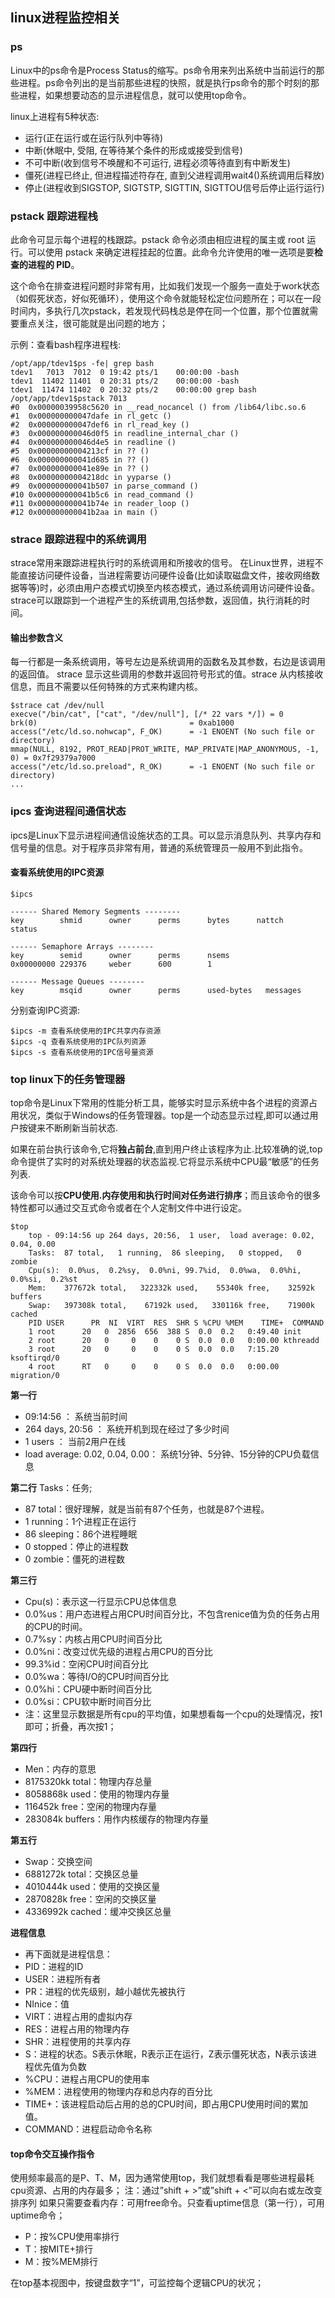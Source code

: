 ## linux进程监控相关

### ps
Linux中的ps命令是Process Status的缩写。ps命令用来列出系统中当前运行的那些进程。ps命令列出的是当前那些进程的快照，就是执行ps命令的那个时刻的那些进程，如果想要动态的显示进程信息，就可以使用top命令。

linux上进程有5种状态:

 - 运行(正在运行或在运行队列中等待)
 - 中断(休眠中, 受阻, 在等待某个条件的形成或接受到信号)
 - 不可中断(收到信号不唤醒和不可运行, 进程必须等待直到有中断发生)
 - 僵死(进程已终止, 但进程描述符存在, 直到父进程调用wait4()系统调用后释放)
 - 停止(进程收到SIGSTOP, SIGTSTP, SIGTTIN, SIGTTOU信号后停止运行运行)

### pstack 跟踪进程栈
此命令可显示每个进程的栈跟踪。pstack 命令必须由相应进程的属主或 root 运行。可以使用 pstack 来确定进程挂起的位置。此命令允许使用的唯一选项是要**检查的进程的 PID**。

这个命令在排查进程问题时非常有用，比如我们发现一个服务一直处于work状态（如假死状态，好似死循环），使用这个命令就能轻松定位问题所在；可以在一段时间内，多执行几次pstack，若发现代码栈总是停在同一个位置，那个位置就需要重点关注，很可能就是出问题的地方；

示例：查看bash程序进程栈:

```
/opt/app/tdev1$ps -fe| grep bash
tdev1   7013  7012  0 19:42 pts/1    00:00:00 -bash
tdev1  11402 11401  0 20:31 pts/2    00:00:00 -bash
tdev1  11474 11402  0 20:32 pts/2    00:00:00 grep bash
/opt/app/tdev1$pstack 7013
#0  0x00000039958c5620 in __read_nocancel () from /lib64/libc.so.6
#1  0x000000000047dafe in rl_getc ()
#2  0x000000000047def6 in rl_read_key ()
#3  0x000000000046d0f5 in readline_internal_char ()
#4  0x000000000046d4e5 in readline ()
#5  0x00000000004213cf in ?? ()
#6  0x000000000041d685 in ?? ()
#7  0x000000000041e89e in ?? ()
#8  0x00000000004218dc in yyparse ()
#9  0x000000000041b507 in parse_command ()
#10 0x000000000041b5c6 in read_command ()
#11 0x000000000041b74e in reader_loop ()
#12 0x000000000041b2aa in main ()
```


### strace 跟踪进程中的系统调用
strace常用来跟踪进程执行时的系统调用和所接收的信号。 在Linux世界，进程不能直接访问硬件设备，当进程需要访问硬件设备(比如读取磁盘文件，接收网络数据等等)时，必须由用户态模式切换至内核态模式，通过系统调用访问硬件设备。strace可以跟踪到一个进程产生的系统调用,包括参数，返回值，执行消耗的时间。

#### 输出参数含义
每一行都是一条系统调用，等号左边是系统调用的函数名及其参数，右边是该调用的返回值。 strace 显示这些调用的参数并返回符号形式的值。strace 从内核接收信息，而且不需要以任何特殊的方式来构建内核。

```
$strace cat /dev/null
execve("/bin/cat", ["cat", "/dev/null"], [/* 22 vars */]) = 0
brk(0)                                  = 0xab1000
access("/etc/ld.so.nohwcap", F_OK)      = -1 ENOENT (No such file or directory)
mmap(NULL, 8192, PROT_READ|PROT_WRITE, MAP_PRIVATE|MAP_ANONYMOUS, -1, 0) = 0x7f29379a7000
access("/etc/ld.so.preload", R_OK)      = -1 ENOENT (No such file or directory)
...
```

### ipcs 查询进程间通信状态
ipcs是Linux下显示进程间通信设施状态的工具。可以显示消息队列、共享内存和信号量的信息。对于程序员非常有用，普通的系统管理员一般用不到此指令。

#### 查看系统使用的IPC资源

```
$ipcs

------ Shared Memory Segments --------
key        shmid      owner      perms      bytes      nattch     status

------ Semaphore Arrays --------
key        semid      owner      perms      nsems
0x00000000 229376     weber      600        1

------ Message Queues --------
key        msqid      owner      perms      used-bytes   messages
```

分别查询IPC资源:

```
$ipcs -m 查看系统使用的IPC共享内存资源
$ipcs -q 查看系统使用的IPC队列资源
$ipcs -s 查看系统使用的IPC信号量资源
```

### top linux下的任务管理器
top命令是Linux下常用的性能分析工具，能够实时显示系统中各个进程的资源占用状况，类似于Windows的任务管理器。top是一个动态显示过程,即可以通过用户按键来不断刷新当前状态.

如果在前台执行该命令,它将**独占前台**,直到用户终止该程序为止.比较准确的说,top命令提供了实时的对系统处理器的状态监视.它将显示系统中CPU最“敏感”的任务列表.

该命令可以按**CPU使用.内存使用和执行时间对任务进行排序**；而且该命令的很多特性都可以通过交互式命令或者在个人定制文件中进行设定。

```
$top
    top - 09:14:56 up 264 days, 20:56,  1 user,  load average: 0.02, 0.04, 0.00
    Tasks:  87 total,   1 running,  86 sleeping,   0 stopped,   0 zombie
    Cpu(s):  0.0%us,  0.2%sy,  0.0%ni, 99.7%id,  0.0%wa,  0.0%hi,  0.0%si,  0.2%st
    Mem:    377672k total,   322332k used,    55340k free,    32592k buffers
    Swap:   397308k total,    67192k used,   330116k free,    71900k cached
    PID USER      PR  NI  VIRT  RES  SHR S %CPU %MEM    TIME+  COMMAND
    1 root      20   0  2856  656  388 S  0.0  0.2   0:49.40 init
    2 root      20   0     0    0    0 S  0.0  0.0   0:00.00 kthreadd
    3 root      20   0     0    0    0 S  0.0  0.0   7:15.20 ksoftirqd/0
    4 root      RT   0     0    0    0 S  0.0  0.0   0:00.00 migration/0
```

**第一行**
 - 09:14:56 ： 系统当前时间
 - 264 days, 20:56 ： 系统开机到现在经过了多少时间
 - 1 users ： 当前2用户在线
 - load average: 0.02, 0.04, 0.00： 系统1分钟、5分钟、15分钟的CPU负载信息


**第二行**
Tasks：任务;
 - 87 total：很好理解，就是当前有87个任务，也就是87个进程。
 - 1 running：1个进程正在运行
 - 86 sleeping：86个进程睡眠
 - 0 stopped：停止的进程数
 - 0 zombie：僵死的进程数

**第三行**
 - Cpu(s)：表示这一行显示CPU总体信息
 - 0.0%us：用户态进程占用CPU时间百分比，不包含renice值为负的任务占用的CPU的时间。
 - 0.7%sy：内核占用CPU时间百分比
 - 0.0%ni：改变过优先级的进程占用CPU的百分比
 - 99.3%id：空闲CPU时间百分比
 - 0.0%wa：等待I/O的CPU时间百分比
 - 0.0%hi：CPU硬中断时间百分比
 - 0.0%si：CPU软中断时间百分比
 - 注：这里显示数据是所有cpu的平均值，如果想看每一个cpu的处理情况，按1即可；折叠，再次按1；


**第四行**
  - Men：内存的意思
  - 8175320kk total：物理内存总量
  - 8058868k used：使用的物理内存量
  - 116452k free：空闲的物理内存量
  - 283084k buffers：用作内核缓存的物理内存量

**第五行**
  - Swap：交换空间
  - 6881272k total：交换区总量
  - 4010444k used：使用的交换区量
  - 2870828k free：空闲的交换区量
  - 4336992k cached：缓冲交换区总量

**进程信息**
  - 再下面就是进程信息：
  - PID：进程的ID
  - USER：进程所有者
  - PR：进程的优先级别，越小越优先被执行
  - NInice：值
  - VIRT：进程占用的虚拟内存
  - RES：进程占用的物理内存
  - SHR：进程使用的共享内存
  - S：进程的状态。S表示休眠，R表示正在运行，Z表示僵死状态，N表示该进程优先值为负数
  - %CPU：进程占用CPU的使用率
  - %MEM：进程使用的物理内存和总内存的百分比
  - TIME+：该进程启动后占用的总的CPU时间，即占用CPU使用时间的累加值。
  - COMMAND：进程启动命令名称


#### top命令交互操作指令
使用频率最高的是P、T、M，因为通常使用top，我们就想看看是哪些进程最耗cpu资源、占用的内存最多； 注：通过”shift + >”或”shift + <”可以向右或左改变排序列 如果只需要查看内存：可用free命令。只查看uptime信息（第一行），可用uptime命令；

 - P：按%CPU使用率排行
 - T：按MITE+排行
 - M：按%MEM排行


在top基本视图中，按键盘数字“1”，可监控每个逻辑CPU的状况；
